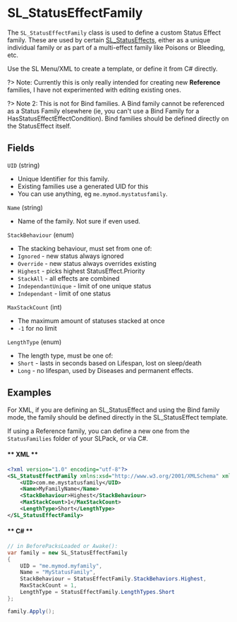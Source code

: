 # SL_StatusEffectFamily

The `SL_StatusEffectFamily` class is used to define a custom Status Effect family. These are used by certain [SL_StatusEffects](API/SL_StatusEffect.md), either as a unique individual family or as part of a multi-effect family like Poisons or Bleeding, etc.

Use the SL Menu/XML to create a template, or define it from C# directly.

?> Note: Currently this is only really intended for creating new <b>Reference</b> families, I have not experimented with editing existing ones.

?> Note 2: This is not for Bind families. A Bind family cannot be referenced as a Status Family elsewhere (ie, you can't use a Bind Family for a HasStatusEffectEffectCondition). Bind families should be defined directly on the StatusEffect itself.

## Fields

`UID` (string)
* Unique Identifier for this family.
* Existing families use a generated UID for this
* You can use anything, eg `me.mymod.mystatusfamily`.

`Name` (string)
* Name of the family. Not sure if even used.

`StackBehaviour` (enum)
* The stacking behaviour, must set from one of:
* `Ignored` - new status always ignored
* `Override` - new status always overrides existing
* `Highest` - picks highest StatusEffect.Priority
* `StackAll` - all effects are combined
* `IndependantUnique` - limit of one unique status
* `Independant` - limit of one status

`MaxStackCount` (int)
* The maximum amount of statuses stacked at once
* `-1` for no limit

`LengthType` (enum)
* The length type, must be one of:
* `Short` - lasts in seconds based on Lifespan, lost on sleep/death
* `Long` - no lifespan, used by Diseases and permanent effects.

## Examples

For XML, if you are defining an SL_StatusEffect and using the Bind family mode, the family should be defined directly in the SL_StatusEffect template.

If using a Reference family, you can define a new one from the `StatusFamilies` folder of your SLPack, or via C#.

<!-- tabs:start -->

#### ** XML **

```xml
<?xml version="1.0" encoding="utf-8"?>
<SL_StatusEffectFamily xmlns:xsd="http://www.w3.org/2001/XMLSchema" xmlns:xsi="http://www.w3.org/2001/XMLSchema-instance">
    <UID>com.me.mystatusfamily</UID>
    <Name>MyFamilyName</Name>
    <StackBehaviour>Highest</StackBehaviour>
    <MaxStackCount>1</MaxStackCount>
    <LengthType>Short</LengthType>
</SL_StatusEffectFamily>
```

#### ** C# **

```csharp
// in BeforePacksLoaded or Awake():
var family = new SL_StatusEffectFamily 
{
    UID = "me.mymod.myfamily",
    Name = "MyStatusFamily",
    StackBehaviour = StatusEffectFamily.StackBehaviors.Highest,
    MaxStackCount = 1,
    LengthType = StatusEffectFamily.LengthTypes.Short
};

family.Apply();
```

<!-- tabs:end -->